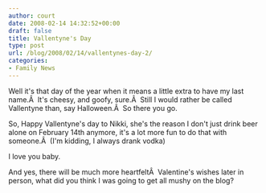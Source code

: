 ```yaml
---
author: court
date: 2008-02-14 14:32:52+00:00
draft: false
title: Vallentyne's Day
type: post
url: /blog/2008/02/14/vallentynes-day-2/
categories:
- Family News
---
```


Well it's that day of the year when it means a little extra to have my last name.Â  It's cheesy, and goofy, sure.Â  Still I would rather be called Vallentyne than, say Halloween.Â  So there you go.

So, Happy Vallentyne's day to Nikki, she's the reason I don't just drink beer alone on February 14th anymore, it's a lot more fun to do that with someone.Â  (I'm kidding, I always drank vodka)

I love you baby.

And yes, there will be much more heartfeltÂ  Valentine's wishes later in person, what did you think I was going to get all mushy on the blog?
